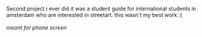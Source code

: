 Second project i ever did it was a student guide for international students in amsterdam who are interested in streetart. this wasn't my best work :(
<br><br>
*meant for phone screen*
